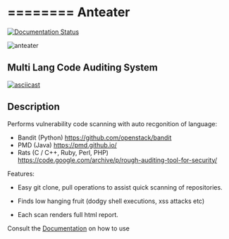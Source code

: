 ========
Anteater
========

[![Documentation Status](https://readthedocs.org/projects/anteater/badge/?version=latest)](http://anteater.readthedocs.io/en/latest/?badge=latest)

![anteater](http://i.imgur.com/BPvV3Gz.png)

Multi Lang Code Auditing System
-------------------------------

[![asciicast](https://asciinema.org/a/73c6c2clre155ph99ouhzejj1.png)](https://asciinema.org/a/73c6c2clre155ph99ouhzejj1)

Description
-----------

Performs vulnerability code scanning with auto recgonition of language:

* Bandit (Python) https://github.com/openstack/bandit
* PMD (Java) https://pmd.github.io/
* Rats (C / C++, Ruby, Perl, PHP) https://code.google.com/archive/p/rough-auditing-tool-for-security/

Features:

* Easy git clone, pull operations to assist quick scanning of repositories.

* Finds low hanging fruit (dodgy shell executions, xss attacks etc)

* Each scan renders full html report.

Consult the [Documentation](http://anteater.readthedocs.io/en/latest/) on how to use
